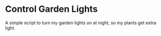 # Control Garden Lights

A simple script to turn my garden lights on at night, so my plants 
get extra light.
